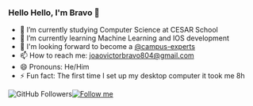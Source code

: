 ### Hello Hello, I'm Bravo 👋


- 🔭 I’m currently studying Computer Science at CESAR School
- 🚀 I’m currently learning Machine Learning and IOS development 
- 👀 I'm looking forward to become a [@campus-experts](https://github.com/campus-experts) 
- 📫 How to reach me: joaovictorbravo804@gmail.com
- 😄 Pronouns: He/Him
- ⚡ Fun fact: The first time I set up my desktop computer it took me 8h

![GitHub Followers](https://img.shields.io/github/followers/JVBravoo?style=social)[![Follow me](https://img.shields.io/twitter/follow/BravoJvictor?style=social)](https://twitter.com/BravoJvictor)

